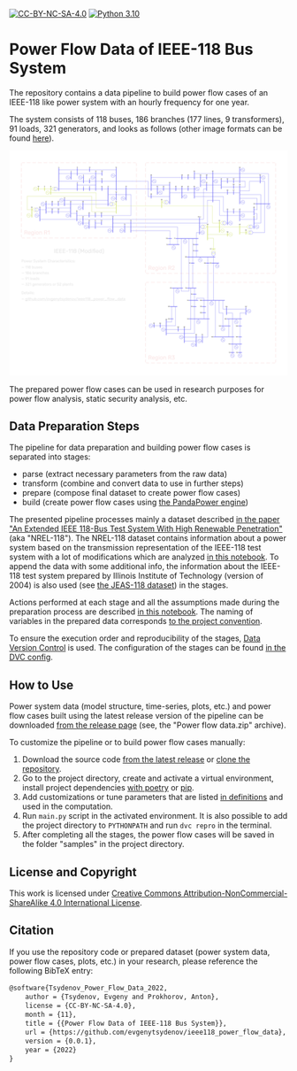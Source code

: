 [python]: https://www.python.org/downloads/release/python-3100/
[python-shield]: https://img.shields.io/badge/python-3.10-blue.svg
[license]: http://creativecommons.org/licenses/by-nc-sa/4.0/
[license-shield]: https://img.shields.io/badge/License-CC%20BY--NC--SA%204.0-lightgrey.svg


[![CC-BY-NC-SA-4.0][license-shield]][license]
[![Python 3.10][python-shield]][python]


# Power Flow Data of IEEE-118 Bus System


The repository contains a data pipeline to build power flow cases of an IEEE-118 like power system with an hourly frequency for one year.

The system consists of 118 buses, 186 branches (177 lines, 9 transformers), 91 loads, 321 generators, and looks as follows (other image formats can be found [here](resources/plot)).

![Power system plot](resources/plot/plot.png "Power system plot")

The prepared power flow cases can be used in research purposes for power flow analysis, static security analysis, etc.


## Data Preparation Steps

The pipeline for data preparation and building power flow cases is separated into stages:
- parse (extract necessary parameters from the raw data)
- transform (combine and convert data to use in further steps)
- prepare (compose final dataset to create power flow cases)
- build (create power flow cases using [the PandaPower engine](http://www.pandapower.org/))

The presented pipeline processes mainly a dataset described [in the paper "An Extended IEEE 118-Bus Test System With
High Renewable Penetration"](https://ieeexplore.ieee.org/document/7904729) (aka "NREL-118"). The NREL-118 dataset contains information about a power system based on the transmission representation of the IEEE-118 test system with a lot of modifications which are analyzed [in this notebook](https://nbviewer.org/github/evgenytsydenov/ieee118_power_flow_data/blob/main/notebooks/explore_nrel118_data.ipynb). To append the data with some additional info, the information about the IEEE-118 test system prepared by Illinois Institute of Technology (version of 2004) is also used (see [the JEAS-118 dataset](http://motor.ece.iit.edu/data/JEAS_IEEE118.doc)) in the stages.

Actions performed at each stage and all the assumptions made during the preparation process are described [in this notebook](https://nbviewer.org/github/evgenytsydenov/ieee118_power_flow_data/blob/main/notebooks/prepare_power_flow_data.ipynb). The naming of variables in the prepared data corresponds [to the project convention](convention.md).

To ensure the execution order and reproducibility of the stages, [Data Version Control](https://dvc.org/) is used. The configuration of the stages can be found [in the DVC config](dvc.yaml).


## How to Use

Power system data (model structure, time-series, plots, etc.) and power flow cases built using the latest release version of the pipeline can be downloaded [from the release page](https://github.com/evgenytsydenov/ieee118_power_flow_data/releases/latest) (see, the "Power flow data.zip" archive).

To customize the pipeline or to build power flow cases manually:
1. Download the source code [from the latest release](https://github.com/evgenytsydenov/ieee118_power_flow_data/releases/latest) or [clone the repository](https://docs.github.com/en/repositories/creating-and-managing-repositories/cloning-a-repository).
2. Go to the project directory, create and activate a virtual environment, install project dependencies [with poetry](https://python-poetry.org/docs/basic-usage/#installing-dependencies) or [pip](https://packaging.python.org/en/latest/guides/installing-using-pip-and-virtual-environments/).
3. Add customizations or tune parameters that are listed [in definitions](definitions.py) and used in the computation.
4. Run `main.py` script in the activated environment. It is also possible to add the project directory to `PYTHONPATH` and run `dvc repro` in the terminal.
5. After completing all the stages, the power flow cases will be saved in the folder "samples" in the project directory.


## License and Copyright

This work is licensed under [Creative Commons Attribution-NonCommercial-ShareAlike 4.0 International License][license].


## Citation

If you use the repository code or prepared dataset (power system data, power flow cases, plots, etc.) in your research, please reference the following BibTeX entry:
```
@software{Tsydenov_Power_Flow_Data_2022,
    author = {Tsydenov, Evgeny and Prokhorov, Anton},
    license = {CC-BY-NC-SA-4.0},
    month = {11},
    title = {{Power Flow Data of IEEE-118 Bus System}},
    url = {https://github.com/evgenytsydenov/ieee118_power_flow_data},
    version = {0.0.1},
    year = {2022}
}
```
